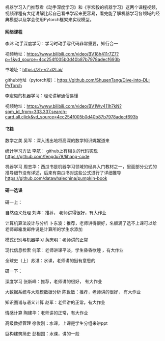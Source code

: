 机器学习入门推荐看《动手深度学习》和《李宏毅的机器学习》这两个课程视频，视频课程有大佬讲解比起自己看书学起来更容易，看完能了解机器学习各领域的经典模型以及学会使用Pytorch框架来实现模型。



#### 网络课程

李沐 动手深度学习：学习时动手写代码非常重要，知行合一

视频地址：https://www.bilibili.com/video/BV18h411r7Z7?p=1&vd_source=4cc254f005b0d40b87b7978adecf693b

书地址：https://zh-v2.d2l.ai/

github地址（pytorch版）：https://github.com/ShusenTang/Dive-into-DL-PyTorch



李宏毅的机器学习：理论讲解通俗易懂

视频地址：https://www.bilibili.com/video/BV1Wv411h7kN?spm_id_from=333.337.search-card.all.click&vd_source=4cc254f005b0d40b87b7978adecf693b



#### 书籍

数学之美 吴军：深入浅出地将高深的数学知识娓娓道来



统计学习方法  李航：    github上有相关的代码实现 https://github.com/fengdu78/lihang-code



机器学习 周志华：西瓜书是机器学习领域的经典入门教材之一，里面部分公式的推导细节没有详述，后来有南瓜书对这些公式进行了详细推导 https://github.com/datawhalechina/pumpkin-book



#### 研一选课

研一上：

自然语义处理 刘洋：推荐， 老师讲得很好，有大作业

计算机算法设计与分析 卜东波：推荐，老师讲得很好，名额满了选不上课可以给老师邮箱发邮件说是计算所的学生求添加

模式识别与机器学习 黄庆明：老师讲的正常

现代信息检索   何苯：老师讲课平淡，学生昏昏欲睡 ，有大作业

全球史（上）苏湛：水课，老师讲的挺有意思的



研一下：

深度学习  张新峰：推荐，老师讲的很好， 有大作业

大数据系统与大规模数据分析  陈世敏：推荐，老师讲的很好， 有大作业

知识图谱与语义计算 赵军：老师讲的正常，有大作业

情感计算  陶建华：老师讲的正常，有大作业

高级数据管理  徐俊刚：水课，上课是学生分组来讲ppt

巨构建筑简史  彭相国：水课，讲的一般
